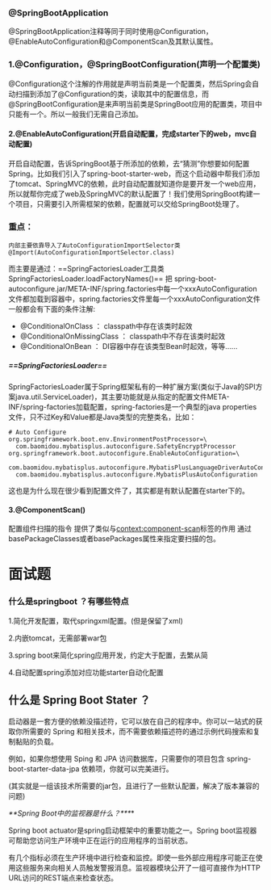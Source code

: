 ### @SpringBootApplication

@SpringBootApplication注释等同于同时使用@Configuration，@EnableAutoConfiguration和@ComponentScan及其默认属性。

### 1.@Configuration，@SpringBootConfiguration(声明一个配置类)

@Configuration这个注解的作用就是声明当前类是一个配置类，然后Spring会自动扫描到添加了@Configuration的类，读取其中的配置信息，而@SpringBootConfiguration是来声明当前类是SpringBoot应用的配置类，项目中只能有一个。所以一般我们无需自己添加。

#### 2.@EnableAutoConfiguration(开启自动配置，完成starter下的web，mvc自动配置)

开启自动配置，告诉SpringBoot基于所添加的依赖，去“猜测”你想要如何配置Spring。比如我们引入了spring-boot-starter-web，而这个启动器中帮我们添加了tomcat、SpringMVC的依赖，此时自动配置就知道你是要开发一个web应用，所以就帮你完成了web及SpringMVC的默认配置了！我们使用SpringBoot构建一个项目，只需要引入所需框架的依赖，配置就可以交给SpringBoot处理了。

### 重点：

```
内部主要依靠导入了AutoConfigurationImportSelector类
@Import(AutoConfigurationImportSelector.class)
```

而主要是通过：==SpringFactoriesLoader工具类 SpringFactoriesLoader.loadFactoryNames()==
把 spring-boot-autoconfigure.jar/META-INF/spring.factories中每一个xxxAutoConfiguration文件都加载到容器中，spring.factories文件里每一个xxxAutoConfiguration文件一般都会有下面的条件注解:

- @ConditionalOnClass ： classpath中存在该类时起效
- @ConditionalOnMissingClass ： classpath中不存在该类时起效
- @ConditionalOnBean ： DI容器中存在该类型Bean时起效，等等......

##### ==SpringFactoriesLoader==

SpringFactoriesLoader属于Spring框架私有的一种扩展方案(类似于Java的SPI方案java.util.ServiceLoader)，其主要功能就是从指定的配置文件META-INF/spring-factories加载配置，spring-factories是一个典型的java properties文件，只不过Key和Value都是Java类型的完整类名，比如：

```
# Auto Configure
org.springframework.boot.env.EnvironmentPostProcessor=\
  com.baomidou.mybatisplus.autoconfigure.SafetyEncryptProcessor
org.springframework.boot.autoconfigure.EnableAutoConfiguration=\
  com.baomidou.mybatisplus.autoconfigure.MybatisPlusLanguageDriverAutoConfiguration,\
  com.baomidou.mybatisplus.autoconfigure.MybatisPlusAutoConfiguration
```

这也是为什么现在很少看到配置文件了，其实都是有默认配置在starter下的。

#### 3.@ComponentScan()

配置组件扫描的指令
提供了类似与<context:component-scan>标签的作用
通过basePackageClasses或者basePackages属性来指定要扫描的包。

# 面试题

### **什么是springboot ？有哪些特点**

1.简化开发配置，取代springxml配置。(但是保留了xml)

2.内嵌tomcat，无需部署war包

3.spring boot来简化spring应用开发，约定大于配置，去繁从简

4.自动配置spring添加对应功能starter自动化配置 

## **什么是 Spring Boot Stater ？**

启动器是一套方便的依赖没描述符，它可以放在自己的程序中。你可以一站式的获取你所需要的 Spring 和相关技术，而不需要依赖描述符的通过示例代码搜索和复制黏贴的负载。

例如，如果你想使用 Sping 和 JPA 访问数据库，只需要你的项目包含 spring-boot-starter-data-jpa 依赖项，你就可以完美进行。 

(其实就是一组该技术所需要的jar包，且进行了一些默认配置，解决了版本兼容的问题)

 ***\**\*Spring Boot中的监视器是什么？\*\**\***

Spring boot actuator是spring启动框架中的重要功能之一。Spring boot监视器可帮助您访问生产环境中正在运行的应用程序的当前状态。 

有几个指标必须在生产环境中进行检查和监控。即使一些外部应用程序可能正在使用这些服务来向相关人员触发警报消息。监视器模块公开了一组可直接作为HTTP URL访问的REST端点来检查状态。